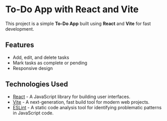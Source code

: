 # To-Do App with React and Vite

This project is a simple **To-Do App** built using **React** and **Vite** for fast development.

## Features

- Add, edit, and delete tasks
- Mark tasks as complete or pending
- Responsive design

## Technologies Used

- [React](https://reactjs.org/) - A JavaScript library for building user interfaces.
- [Vite](https://vitejs.dev/) - A next-generation, fast build tool for modern web projects.
- [ESLint](https://eslint.org/) - A static code analysis tool for identifying problematic patterns in JavaScript code.
